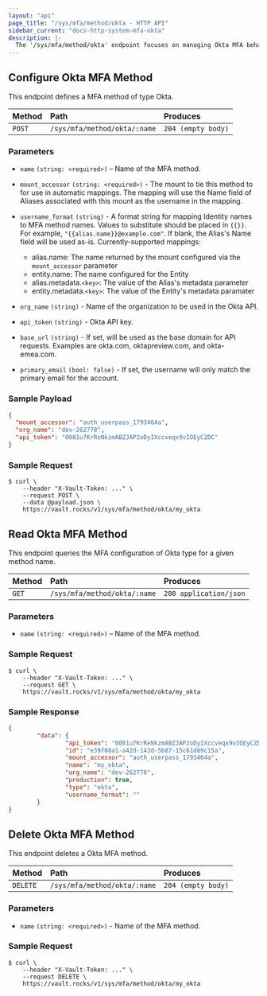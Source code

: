```yaml
---
layout: "api"
page_title: "/sys/mfa/method/okta - HTTP API"
sidebar_current: "docs-http-system-mfa-okta"
description: |-
  The '/sys/mfa/method/okta' endpoint focuses on managing Okta MFA behaviors in Vault Enterprise.
---
```


## Configure Okta MFA Method

This endpoint defines a MFA method of type Okta.

| Method   | Path                           | Produces               |
| :------- | :----------------------------- | :--------------------- |
| `POST`   | `/sys/mfa/method/okta/:name`   | `204 (empty body)`     |

### Parameters

- `name` `(string: <required>)` – Name of the MFA method.

- `mount_accessor` `(string: <required>)` - The mount to tie this method to for use in automatic mappings. The mapping will use the Name field of Aliases associated with this mount as the username in the mapping.

- `username_format` `(string)` - A format string for mapping Identity names to MFA method names. Values to substitute should be placed in `{{}}`. For example, `"{{alias.name}}@example.com"`. If blank, the Alias's Name field will be used as-is. Currently-supported mappings:
  - alias.name: The name returned by the mount configured via the `mount_accessor` parameter
  - entity.name: The name configured for the Entity
  - alias.metadata.`<key>`: The value of the Alias's metadata parameter
  - entity.metadata.`<key>`: The value of the Entity's metadata paramater

- `org_name` `(string)` - Name of the organization to be used in the Okta API.

- `api_token` `(string)` - Okta API key.

- `base_url` `(string)` -  If set, will be used as the base domain for API requests.  Examples are okta.com, oktapreview.com, and okta-emea.com.

- `primary_email` `(bool: false)` -  If set, the username will only match the primary email for the account.

### Sample Payload

```json
{
  "mount_accessor": "auth_userpass_1793464a",
  "org_name": "dev-262778",
  "api_token": "0081u7KrReNkzmABZJAP2oDyIXccveqx9vIOEyCZDC"
}
```

### Sample Request

```
$ curl \
    --header "X-Vault-Token: ..." \
    --request POST \
    --data @payload.json \
    https://vault.rocks/v1/sys/mfa/method/okta/my_okta
```

## Read Okta MFA Method

This endpoint queries the MFA configuration of Okta type for a given method
name.

| Method   | Path                           | Produces                 |
| :------- | :----------------------------- | :----------------------- |
| `GET`    | `/sys/mfa/method/okta/:name`   | `200 application/json`   |

### Parameters

- `name` `(string: <required>)` – Name of the MFA method.

### Sample Request

```
$ curl \
    --header "X-Vault-Token: ..." \
    --request GET \
    https://vault.rocks/v1/sys/mfa/method/okta/my_okta

```

### Sample Response

```json
{
        "data": {
                "api_token": "0081u7KrReNkzmABZJAP2oDyIXccveqx9vIOEyCZDC",
                "id": "e39f08a1-a42d-143d-5b87-15c61d89c15a",
                "mount_accessor": "auth_userpass_1793464a",
                "name": "my_okta",
                "org_name": "dev-262778",
                "production": true,
                "type": "okta",
                "username_format": ""
        }
}
```
## Delete Okta MFA Method

This endpoint deletes a Okta MFA method.

| Method   | Path                           | Produces                 |
| :------- | :----------------------------- | :----------------------- |
| `DELETE` | `/sys/mfa/method/okta/:name`   | `204 (empty body)`       |


### Parameters

- `name` `(string: <required>)` - Name of the MFA method.

### Sample Request

```
$ curl \
    --header "X-Vault-Token: ..." \
    --request DELETE \
    https://vault.rocks/v1/sys/mfa/method/okta/my_okta

```

